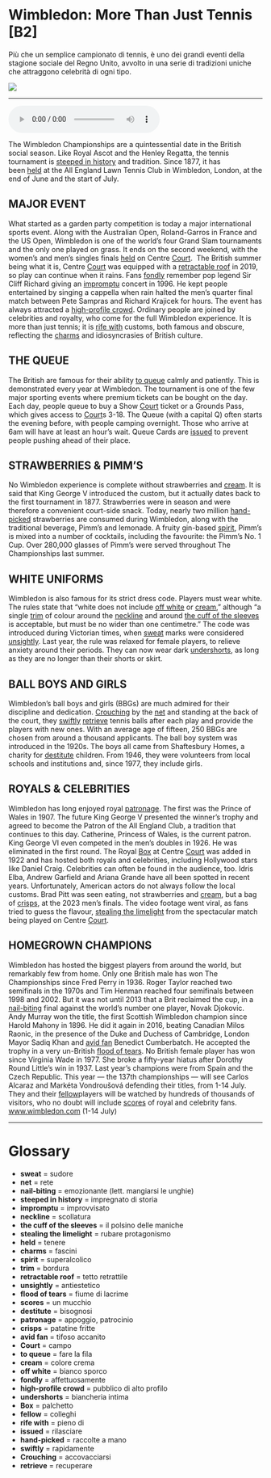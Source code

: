 # Wimbledon: More Than Just Tennis   [B2]

Più che un semplice campionato di tennis, è uno dei grandi eventi della stagione sociale del Regno Unito, avvolto in una serie di tradizioni uniche che attraggono celebrità di ogni tipo.

![](Wimbledon%20More%20Than%20Just%20Tennis.jpg)

--------------

<div>
<audio controls autoplay>
    <source src="https:/raw.githubusercontent.com/dartie/speakup/main/2024-07/Wimbledon%20More%20Than%20Just%20Tennis.mp3" type="audio/mpeg">
</audio>
</div>


The Wimbledon Championships are a quintessential date in the British social season. Like Royal Ascot and the Henley Regatta, the tennis tournament is [steeped in history](## "impregnato di storia") and tradition. Since 1877, it has been [held](## "tenere") at the All England Lawn Tennis Club in Wimbledon, London, at the end of June and the start of July.

## MAJOR EVENT
What started as a garden party competition is today a major international sports event. Along with the Australian Open, Roland-Garros in France and the US Open, Wimbledon is one of the world’s four Grand Slam tournaments and the only one played on grass. It ends on the second weekend, with the women’s and men’s singles finals [held](## "tenere") on Centre [Court](## "campo"). 
The British summer being what it is, Centre [Court](## "campo") was equipped with a [retractable roof](## "tetto retrattile") in 2019, so play can continue when it rains. Fans [fondly](## "affettuosamente") remember pop legend Sir Cliff Richard giving an [impromptu](## "improvvisato") concert in 1996. He kept people entertained by singing a cappella when rain halted the men’s quarter final match between Pete Sampras and Richard Krajicek for hours.
The event has always attracted a [high-profile crowd](## "pubblico di alto profilo"). Ordinary people are joined by celebrities and royalty, who come for the full Wimbledon experience. It is more than just tennis; it is [rife with](## "pieno di") customs, both famous and obscure, reflecting the [charms](## "fascini") and idiosyncrasies of British culture.

## THE QUEUE
The British are famous for their ability [to queue](## "fare la fila") calmly and patiently. This is demonstrated every year at Wimbledon. The tournament is one of the few major sporting events where premium tickets can be bought on the day. Each day, people queue to buy a Show [Court](## "campo") ticket or a Grounds Pass, which gives access to [Court](## "campo")s 3-18. The Queue (with a capital Q) often starts the evening before, with people camping overnight. Those who arrive at 6am will have at least an hour’s wait. Queue Cards are [issued](## "rilasciare") to prevent people pushing ahead of their place.

## STRAWBERRIES & PIMM’S
No Wimbledon experience is complete without strawberries and [cream](## "colore crema"). It is said that King George V introduced the custom, but it actually dates back to the first tournament in 1877. Strawberries were in season and were therefore a convenient court-side snack. Today, nearly two million [hand-picked](## "raccolte a mano") strawberries are consumed during Wimbledon, along with the traditional beverage, Pimm’s and lemonade. A fruity gin-based [spirit](## "superalcolico"), Pimm’s is mixed into a number of cocktails, including the favourite: the Pimm’s No. 1 Cup. Over 280,000 glasses of Pimm’s were served throughout The Championships last summer.

## WHITE UNIFORMS
Wimbledon is also famous for its strict dress code. Players must wear white. The rules state that “white does not include [off white](## "bianco sporco") or [cream](## "colore crema"),” although “a single [trim](## "bordura") of colour around the [neckline](## "scollatura") and around [the cuff of the sleeves](## "il polsino delle maniche") is acceptable, but must be no wider than one centimetre.” The code was introduced during Victorian times, when [sweat](## "sudore") marks were considered [unsightly](## "antiestetico"). Last year, the rule was relaxed for female players, to relieve anxiety around their periods. They can now wear dark [undershorts](## "biancheria intima"), as long as they are no longer than their shorts or skirt.

## BALL BOYS AND GIRLS
Wimbledon’s ball boys and girls (BBGs) are much admired for their discipline and dedication. [Crouching](## "accovacciarsi") by the [net](## "rete") and standing at the back of the court, they [swiftly](## "rapidamente") [retrieve](## "recuperare") tennis balls after each play and provide the players with new ones. With an average age of fifteen, 250 BBGs are chosen from around a thousand applicants. The ball boy system was introduced in the 1920s. The boys all came from Shaftesbury Homes, a charity for [destitute](## "bisognosi") children. From 1946, they were volunteers from local schools and institutions and, since 1977, they include girls.

## ROYALS & CELEBRITIES
Wimbledon has long enjoyed royal [patronage](## "appoggio, patrocinio"). The first was the Prince of Wales in 1907. The future King George V presented the winner’s trophy and agreed to become the Patron of the All England Club, a tradition that continues to this day. Catherine, Princess of Wales, is the current patron. King George VI even competed in the men’s doubles in 1926. He was eliminated in the first round. The Royal [Box](## "palchetto") at Centre [Court](## "campo") was added in 1922 and has hosted both royals and celebrities, including Hollywood stars like Daniel Craig. Celebrities can often be found in the audience, too. Idris Elba, Andrew Garfield and Ariana Grande have all been spotted in recent years.
Unfortunately, American actors do not always follow the local customs. Brad Pitt was seen eating, not strawberries and [cream](## "colore crema"), but a bag of [crisps](## "patatine fritte"), at the 2023 men’s finals. The video footage went viral, as fans tried to guess the flavour, [stealing the limelight](## "rubare protagonismo") from the spectacular match being played on Centre [Court](## "campo").  

## HOMEGROWN CHAMPIONS
Wimbledon has hosted the biggest players from around the world, but remarkably few from home. Only one British male has won The Championships since Fred Perry in 1936. Roger Taylor reached two semifinals in the 1970s and Tim Henman reached four semifinals between 1998 and 2002. But it was not until 2013 that a Brit reclaimed the cup, in a [nail-biting](## "emozionante (lett. mangiarsi le unghie)") final against the world’s number one player, Novak Djokovic. Andy Murray won the title, the first Scottish Wimbledon champion since Harold Mahony in 1896. He did it again in 2016, beating Canadian Milos Raonic, in the presence of the Duke and Duchess of Cambridge, London Mayor Sadiq Khan and [avid fan](## "tifoso accanito") Benedict Cumberbatch. He accepted the trophy in a very un-British [flood of tears](## "fiume di lacrime"). No British female player has won since Virginia Wade in 1977. She broke a fifty-year hiatus after Dorothy Round Little’s win in 1937. Last year’s champions were from Spain and the Czech Republic. This year — the 137th championships — will see Carlos Alcaraz and Markéta Vondroušová defending their titles, from 1-14 July. They and their [fellow](## "colleghi")players will be watched by hundreds of thousands of visitors, who no doubt will include [scores](## "un mucchio") of royal and celebrity fans.
www.wimbledon.com (1-14 July)
 

--------------

<div style = "display:block; clear:both; page-break-after:always;"></div>

# Glossary
* **sweat** = sudore
* **net** = rete
* **nail-biting** = emozionante (lett. mangiarsi le unghie)
* **steeped in history** = impregnato di storia
* **impromptu** = improvvisato
* **neckline** = scollatura
* **the cuff of the sleeves** = il polsino delle maniche
* **stealing the limelight** = rubare protagonismo
* **held** = tenere
* **charms** = fascini
* **spirit** = superalcolico
* **trim** = bordura
* **retractable roof** = tetto retrattile
* **unsightly** = antiestetico
* **flood of tears** = fiume di lacrime
* **scores** = un mucchio
* **destitute** = bisognosi
* **patronage** = appoggio, patrocinio
* **crisps** = patatine fritte
* **avid fan** = tifoso accanito
* **Court** = campo
* **to queue** = fare la fila
* **cream** = colore crema
* **off white** = bianco sporco
* **fondly** = affettuosamente
* **high-profile crowd** = pubblico di alto profilo
* **undershorts** = biancheria intima
* **Box** = palchetto
* **fellow** = colleghi
* **rife with** = pieno di
* **issued** = rilasciare
* **hand-picked** = raccolte a mano
* **swiftly** = rapidamente
* **Crouching** = accovacciarsi
* **retrieve** = recuperare
